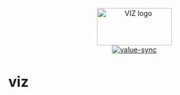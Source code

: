 <p align="center">
	<a href="http://github.com/malyutinegor/viz"> <img width="150" height="75" title="VIZ logo" src="https://cdn.rawgit.com/malyutinegor/viz/master/logo.svg"> </a>
	<br>
	<a href="https://github.com/malyutinegor/viz"> <img title="value-sync" src="https://img.shields.io/travis/malyutinegor/viz.svg?style=flat-square"> </a>
</p>

# viz


